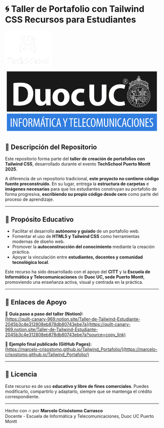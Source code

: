 
# 🌀 Taller de Portafolio con Tailwind CSS Recursos para Estudiantes

![TechSchool Logo](img/techSchool.png)
![Duoc UC Logo](img/duoc.png)

## 🧠 Descripción del Repositorio

Este repositorio forma parte del **taller de creación de portafolios con Tailwind CSS**, desarrollado durante el evento **TechSchool Puerto Montt 2025**.

A diferencia de un repositorio tradicional, **este proyecto no contiene código fuente preconstruido**. En su lugar, entrega la **estructura de carpetas** e **imágenes necesarias** para que los estudiantes construyan su portafolio de forma progresiva, **escribiendo su propio código desde cero** como parte del proceso de aprendizaje.

---

## 🎯 Propósito Educativo

- Facilitar el desarrollo **autónomo y guiado** de un portafolio web.
- Fomentar el uso de **HTML5 y Tailwind CSS** como herramientas modernas de diseño web.
- Promover la **autoconstrucción del conocimiento** mediante la creación práctica.
- Apoyar la vinculación entre **estudiantes, docentes y comunidad tecnológica local**.

Este recurso ha sido desarrollado con el apoyo del **CITT** y la **Escuela de Informática y Telecomunicaciones** de **Duoc UC, sede Puerto Montt**, promoviendo una enseñanza activa, visual y centrada en la práctica.

---

## 🧩 Enlaces de Apoyo

🔗 **Guía paso a paso del taller (Notion):**  
[https://quilt-canary-969.notion.site/Taller-de-Tailwind-Estudiante-2045b3c4e312808eb878db80743ebe7a](https://quilt-canary-969.notion.site/Taller-de-Tailwind-Estudiante-2045b3c4e312808eb878db80743ebe7a?source=copy_link)

🔗 **Ejemplo final publicado (GitHub Pages):**  
[https://marcelo-crisostomo.github.io/Tailwind_Portafolio/](https://marcelo-crisostomo.github.io/Tailwind_Portafolio/)

---

## 📄 Licencia

Este recurso es de uso **educativo y libre de fines comerciales**. Puedes modificarlo, compartirlo y adaptarlo, siempre que se mantenga el crédito correspondiente.

---

Hecho con 🔥 por **Marcelo Crisóstomo Carrasco**  
Docente - Escuela de Informática y Telecomunicaciones, Duoc UC Puerto Montt

